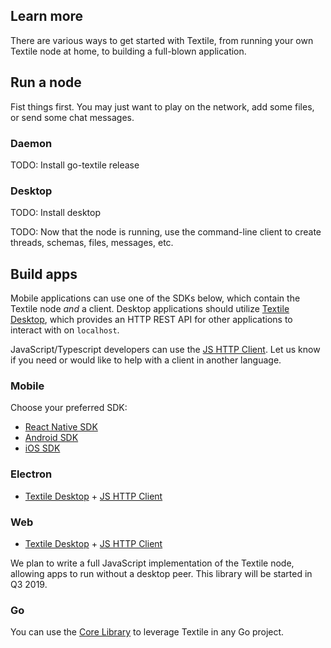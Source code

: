 
## Learn more




There are various ways to get started with Textile, from running your own Textile node at home, to building a full-blown application.

## Run a node

Fist things first. You may just want to play on the network, add some files, or send some chat messages.

### Daemon

TODO: Install go-textile release

### Desktop

TODO: Install desktop

TODO: Now that the node is running, use the command-line client to create threads, schemas, files, messages, etc.

## Build apps

Mobile applications can use one of the SDKs below, which contain the Textile node _and_ a client. Desktop applications should utilize [Textile Desktop](./install), which provides an HTTP REST API for other applications to interact with on `localhost`.

JavaScript/Typescript developers can use the [JS HTTP Client](./textileio/js-http-client). Let us know if you need or would like to help with a client in another language.

### Mobile

Choose your preferred SDK:

* [React Native SDK](./textileio/react-native-sdk)
* [Android SDK](./textileio/android-textile)
* [iOS SDK](./textileio/ios-textile)

### Electron

* [Textile Desktop](./install) + [JS HTTP Client](./textileio/js-http-client)

### Web

* [Textile Desktop](./install) + [JS HTTP Client](./textileio/js-http-client)

We plan to write a full JavaScript implementation of the Textile node, allowing apps to run without a desktop peer. This library will be started in Q3 2019.

### Go

You can use the [Core Library](./textileio/go-textile) to leverage Textile in any Go project.
